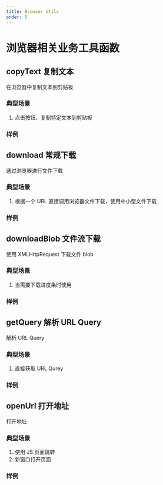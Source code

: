```yaml
---
title: Browser Utils
order: 5
---
```


# 浏览器相关业务工具函数

## copyText 复制文本

在浏览器中复制文本到剪贴板

### 典型场景

1. 点击按钮，复制特定文本到剪贴板

### 样例

<demo react="./browserUtils/CopyText_1.tsx" />

## download 常规下载

通过浏览器进行文件下载

### 典型场景

1. 根据一个 URL 直接调用浏览器文件下载，使用中小型文件下载

### 样例

<demo react="./browserUtils/Download_1.tsx" />

## downloadBlob 文件流下载

使用 XMLHttpRequest 下载文件 blob

### 典型场景

1. 当需要下载进度条时使用

### 样例

<demo react="./browserUtils/DownloadBlob_1.tsx" />

## getQuery 解析 URL Query

解析 URL Query

### 典型场景

1. 直接获取 URL Qurey

### 样例

<demo react="./browserUtils/GetQuery_1.tsx" />

## openUrl 打开地址

打开地址

### 典型场景

1. 使用 JS 页面跳转
2. 新窗口打开页面

### 样例

<demo react="./browserUtils/OpenUrl_1.tsx" />

